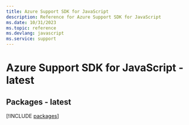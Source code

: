 ```yaml
---
title: Azure Support SDK for JavaScript
description: Reference for Azure Support SDK for JavaScript
ms.date: 10/31/2023
ms.topic: reference
ms.devlang: javascript
ms.service: support
---
```

# Azure Support SDK for JavaScript - latest
## Packages - latest
[!INCLUDE [packages](support-index.md)]